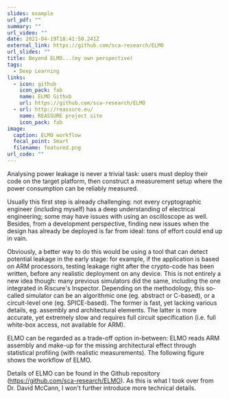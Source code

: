 ```yaml
---
slides: example
url_pdf: ""
summary: ""
url_video: ""
date: 2021-04-19T18:41:50.241Z
external_link: https://github.com/sca-research/ELMO
url_slides: ""
title: Beyond ELMO...(my own perspective)
tags:
  - Deep Learning
links:
  - icon: github
    icon_pack: fab
    name: ELMO Github
    url: https://github.com/sca-research/ELMO
  - url: http://reassure.eu/
    name: REASSURE project site
    icon_pack: fab
image:
  caption: ELMO workflow
  focal_point: Smart
  filename: featured.png
url_code: ""
---
```

Analysing power leakage is never a trivial task: users must deploy their code on the target platform, then construct a measurement setup where the power consumption can be reliably measured. 

Usually this first step is already challenging: not every cryptographic engineer (including myself) has a deep understanding of electrical engineering; some may have issues with using an oscilloscope as well.  Besides, from a development perspective, finding new issues when the design has already be deployed is far from ideal: tons of effort could end up in vain. 

Obviously, a better way to do this would be using a tool that can detect potential leakage in the early stage: for example, if the application is based on ARM processors, testing leakage right after the crypto-code has been written, before any realistic deployment on any device. This is not entirely a new idea though: many previous simulators did the same, including the one integrated in Riscure's Inspector. Depending on the methodology, this so-called simulator can be an algorithmic one (eg. abstract or C-based), or a circuit-level one (eg. SPICE-based). The former is fast, yet lacking various details, eg. assembly and architectural elements. The latter is more accurate, yet extremely slow and requires full circuit specification (i.e. full white-box access, not available for ARM). 

ELMO can be regarded as a trade-off option in-between:  ELMO reads ARM assembly and make-up for the missing architectural effect through statistical profiling (with realistic measurements).  The following figure shows the workflow of ELMO. 

Details of ELMO can be found in the Github repository (https://github.com/sca-research/ELMO). As this is what I took over from Dr. David McCann, I won't further introduce more technical details.